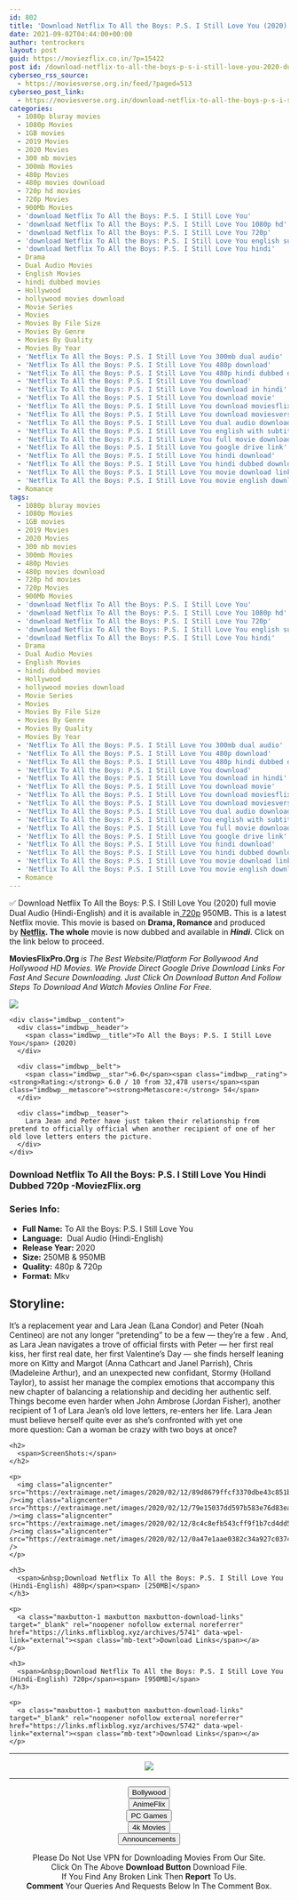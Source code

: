 ```yaml
---
id: 802
title: 'Download Netflix To All the Boys: P.S. I Still Love You (2020) Dual Audio {English-Hindi} || 480p [250MB] || 720p [950MB]'
date: 2021-09-02T04:44:00+00:00
author: tentrockers
layout: post
guid: https://moviezflix.co.in/?p=15422
post id: /download-netflix-to-all-the-boys-p-s-i-still-love-you-2020-dual-audio-english-hindi-480p-250mb-720p-950mb/
cyberseo_rss_source:
  - https://moviesverse.org.in/feed/?paged=513
cyberseo_post_link:
  - https://moviesverse.org.in/download-netflix-to-all-the-boys-p-s-i-still-love-you-2020-dual-audio-english-hindi-480p-720p/
categories:
  - 1080p bluray movies
  - 1080p Movies
  - 1GB movies
  - 2019 Movies
  - 2020 Movies
  - 300 mb movies
  - 300mb Movies
  - 480p Movies
  - 480p movies download
  - 720p hd movies
  - 720p Movies
  - 900Mb Movies
  - 'download Netflix To All the Boys: P.S. I Still Love You'
  - 'download Netflix To All the Boys: P.S. I Still Love You 1080p hd'
  - 'download Netflix To All the Boys: P.S. I Still Love You 720p'
  - 'download Netflix To All the Boys: P.S. I Still Love You english subtitles'
  - 'download Netflix To All the Boys: P.S. I Still Love You hindi'
  - Drama
  - Dual Audio Movies
  - English Movies
  - hindi dubbed movies
  - Hollywood
  - hollywood movies download
  - Movie Series
  - Movies
  - Movies By File Size
  - Movies By Genre
  - Movies By Quality
  - Movies By Year
  - 'Netflix To All the Boys: P.S. I Still Love You 300mb dual audio'
  - 'Netflix To All the Boys: P.S. I Still Love You 480p download'
  - 'Netflix To All the Boys: P.S. I Still Love You 480p hindi dubbed download'
  - 'Netflix To All the Boys: P.S. I Still Love You download'
  - 'Netflix To All the Boys: P.S. I Still Love You download in hindi'
  - 'Netflix To All the Boys: P.S. I Still Love You download movie'
  - 'Netflix To All the Boys: P.S. I Still Love You download moviesflix'
  - 'Netflix To All the Boys: P.S. I Still Love You download moviesverse'
  - 'Netflix To All the Boys: P.S. I Still Love You dual audio download'
  - 'Netflix To All the Boys: P.S. I Still Love You english with subtitles download'
  - 'Netflix To All the Boys: P.S. I Still Love You full movie download'
  - 'Netflix To All the Boys: P.S. I Still Love You google drive link'
  - 'Netflix To All the Boys: P.S. I Still Love You hindi download'
  - 'Netflix To All the Boys: P.S. I Still Love You hindi dubbed download'
  - 'Netflix To All the Boys: P.S. I Still Love You movie download link'
  - 'Netflix To All the Boys: P.S. I Still Love You movie english download'
  - Romance
tags:
  - 1080p bluray movies
  - 1080p Movies
  - 1GB movies
  - 2019 Movies
  - 2020 Movies
  - 300 mb movies
  - 300mb Movies
  - 480p Movies
  - 480p movies download
  - 720p hd movies
  - 720p Movies
  - 900Mb Movies
  - 'download Netflix To All the Boys: P.S. I Still Love You'
  - 'download Netflix To All the Boys: P.S. I Still Love You 1080p hd'
  - 'download Netflix To All the Boys: P.S. I Still Love You 720p'
  - 'download Netflix To All the Boys: P.S. I Still Love You english subtitles'
  - 'download Netflix To All the Boys: P.S. I Still Love You hindi'
  - Drama
  - Dual Audio Movies
  - English Movies
  - hindi dubbed movies
  - Hollywood
  - hollywood movies download
  - Movie Series
  - Movies
  - Movies By File Size
  - Movies By Genre
  - Movies By Quality
  - Movies By Year
  - 'Netflix To All the Boys: P.S. I Still Love You 300mb dual audio'
  - 'Netflix To All the Boys: P.S. I Still Love You 480p download'
  - 'Netflix To All the Boys: P.S. I Still Love You 480p hindi dubbed download'
  - 'Netflix To All the Boys: P.S. I Still Love You download'
  - 'Netflix To All the Boys: P.S. I Still Love You download in hindi'
  - 'Netflix To All the Boys: P.S. I Still Love You download movie'
  - 'Netflix To All the Boys: P.S. I Still Love You download moviesflix'
  - 'Netflix To All the Boys: P.S. I Still Love You download moviesverse'
  - 'Netflix To All the Boys: P.S. I Still Love You dual audio download'
  - 'Netflix To All the Boys: P.S. I Still Love You english with subtitles download'
  - 'Netflix To All the Boys: P.S. I Still Love You full movie download'
  - 'Netflix To All the Boys: P.S. I Still Love You google drive link'
  - 'Netflix To All the Boys: P.S. I Still Love You hindi download'
  - 'Netflix To All the Boys: P.S. I Still Love You hindi dubbed download'
  - 'Netflix To All the Boys: P.S. I Still Love You movie download link'
  - 'Netflix To All the Boys: P.S. I Still Love You movie english download'
  - Romance
---
```

<div class="thecontent clearfix">
  <p>
    ✅ Download Netflix To All the Boys: P.S. I Still Love You (2020) full movie Dual Audio (Hindi-English) and it is available in<a href="https://moviesverse.org.in/720p-movies/" data-wpel-link="internal">&nbsp;720p</a> 950MB<strong>.</strong> This is a latest Netflix movie. This movie is based on <strong>Drama, Romance </strong>and produced by&nbsp;<strong><a href="https://moviesverse.org.in/category/web-series/tv-shows-by-network/netflix/" data-wpel-link="internal">Netflix</a>. The whole</strong> movie is now dubbed and available in <span><em><strong>Hindi</strong></em></span>. Click on the link below to proceed.
  </p>
  
  <p>
    <strong>MoviesFlixPro.Org&nbsp;</strong><em>is The Best Website/Platform For Bollywood And Hollywood HD Movies. We Provide Direct Google Drive Download Links For Fast And Secure Downloading. Just Click On Download Button And Follow Steps To Download And Watch Movies Online For Free.</em>
  </p>
  
  <div class="imdbwp imdbwp--movie dark">
    <div class="imdbwp__thumb">
      <a class="imdbwp__link" target="_blank" title="To All the Boys: P.S. I Still Love You" href="https://www.imdb.com/title/tt9354842/" rel="nofollow external noopener noreferrer" data-wpel-link="external"><img class="imdbwp__img" src="https://m.media-amazon.com/images/M/MV5BZjMwNDQ4NzMtOThmZi00NmMyLThkMWItMTA3MTg2YjdiZDRmXkEyXkFqcGdeQXVyMTMxODk2OTU@._V1_SX300.jpg" /></a>
    </div>
    
    <div class="imdbwp__content">
      <div class="imdbwp__header">
        <span class="imdbwp__title">To All the Boys: P.S. I Still Love You</span> (2020)
      </div>
      
      <div class="imdbwp__belt">
        <span class="imdbwp__star">6.0</span><span class="imdbwp__rating"><strong>Rating:</strong> 6.0 / 10 from 32,478 users</span><span class="imdbwp__metascore"><strong>Metascore:</strong> 54</span>
      </div>
      
      <div class="imdbwp__teaser">
        Lara Jean and Peter have just taken their relationship from pretend to officially official when another recipient of one of her old love letters enters the picture.
      </div>
    </div>
  </div>
  
  <h3>
    Download Netflix To All the Boys: P.S. I Still Love You Hindi Dubbed 720p -MoviezFlix.org
  </h3>
  
  <h3>
    <span>Series Info:&nbsp;</span>
  </h3>
  
  <ul>
    <li>
      <strong>Full Name:</strong> To All the Boys: P.S. I Still Love You
    </li>
    <li>
      <strong>Language:</strong>&nbsp; Dual Audio (Hindi-English)
    </li>
    <li>
      <strong>Release Year:&nbsp;</strong>2020
    </li>
    <li>
      <strong>Size:</strong> 250MB & 950MB
    </li>
    <li>
      <strong>Quality:</strong> 480p & 720p
    </li>
    <li>
      <strong>Format:</strong> Mkv
    </li>
  </ul>
  
  <h2>
    <span>Storyline:</span>
  </h2>
  
  <div class="inline canwrap">
    <p>
      It’s&nbsp;<span class="rcolor1" data-name="a new|a replacement|a brand new">a replacement&nbsp;</span>year and Lara Jean (Lana Condor) and Peter (Noah Centineo)&nbsp;<span class="rcolor2" data-name="are no|are not any|aren't any">are not any&nbsp;</span>longer “pretending” to be&nbsp;<span class="rcolor3" data-name="a couple|a few|one or two|a handful|some">a few&nbsp;</span>—&nbsp;<span class="rcolor4" data-name="they are|they're">they’re&nbsp;</span><span class="rcolor5" data-name="a couple|a few|one or two|a handful|some">a few&nbsp;</span>. And, as Lara Jean navigates a trove of official firsts with Peter — her first real kiss, her first real date, her first Valentine’s Day — she finds herself leaning more on Kitty and Margot (Anna Cathcart and Janel Parrish), Chris (Madeleine Arthur), and an unexpected new confidant, Stormy (Holland Taylor),&nbsp;<span class="rcolor6" data-name="to help|to assist">to assist&nbsp;</span>her manage the complex emotions that&nbsp;<span class="rcolor1" data-name="come with|accompany|escort|go with|go together with|go along with|associate with|keep company with">accompany&nbsp;</span>this new chapter of balancing a relationship and&nbsp;<span class="rcolor2" data-name="figuring out|deciding|determining|working out">deciding&nbsp;</span>her authentic self. Things become even&nbsp;<span class="rcolor3" data-name="more difficult|harder|tougher">harder&nbsp;</span>when John Ambrose (Jordan Fisher), another recipient&nbsp;<span class="rcolor4" data-name="of one|of 1">of 1&nbsp;</span>of Lara Jean’s old love letters, re-enters her life. Lara Jean must&nbsp;<span class="rcolor5" data-name="rely on|believe|consider|think about|suppose|deem|trust|admit|accept|have confidence|have faith in|place confidence in">believe&nbsp;</span>herself&nbsp;<span class="rcolor6" data-name="more than|quite|over">quite&nbsp;</span>ever as she’s confronted with&nbsp;<span class="rcolor1" data-name="yet another|yet one more|one more">yet one more&nbsp;</span>question: Can&nbsp;<span class="rcolor2" data-name="a girl|a woman|a lady">a woman&nbsp;</span>be&nbsp;<span class="rcolor3" data-name="in love|crazy|dotty|gaga|enamored|infatuated|smitten|soft on|taken with|loving">crazy&nbsp;</span>with two boys at once?
    </p>
    
    <h2>
      <span>ScreenShots:</span>
    </h2>
    
    <p>
      <img class="aligncenter" src="https://extraimage.net/images/2020/02/12/89d8679ffcf3370dbe43c851b218d4a2.jpg" /><img class="aligncenter" src="https://extraimage.net/images/2020/02/12/79e15037dd597b583e76d83ea118118e.jpg" /><img class="aligncenter" src="https://extraimage.net/images/2020/02/12/8c4c8efb543cff9f1b7cd4dd5db117e5.jpg" /><img class="aligncenter" src="https://extraimage.net/images/2020/02/12/0a47e1aae0382c34a927c03745c3fe6b.jpg" />
    </p>
    
    <h3>
      <span>&nbsp;Download Netflix To All the Boys: P.S. I Still Love You (Hindi-English) 480p</span><span> [250MB]</span>
    </h3>
    
    <p>
      <a class="maxbutton-1 maxbutton maxbutton-download-links" target="_blank" rel="noopener nofollow external noreferrer" href="https://links.mflixblog.xyz/archives/5741" data-wpel-link="external"><span class="mb-text">Download Links</span></a>
    </p>
    
    <h3>
      <span>&nbsp;Download Netflix To All the Boys: P.S. I Still Love You (Hindi-English) 720p</span><span> [950MB]</span>
    </h3>
    
    <p>
      <a class="maxbutton-1 maxbutton maxbutton-download-links" target="_blank" rel="noopener nofollow external noreferrer" href="https://links.mflixblog.xyz/archives/5742" data-wpel-link="external"><span class="mb-text">Download Links</span></a>
    </p>
  </div>
</div>

<center>
  </p> 
  
  <hr />
  
  <p>
    <a href="http://gdrivepro.xyz/join.php" data-wpel-link="external" target="_blank" rel="nofollow external noopener noreferrer"><img src="https://i.imgur.com/FhMdWdW.png" /></a>
  </p>
  
  <hr />
  
  <p>
    <a href="https://dogemovies.xyz" target="_blank" data-wpel-link="external" rel="nofollow external noopener noreferrer"><button class="button button5">Bollywood</button></a><br /> <a href="https://animeflix.in" target="_blank" data-wpel-link="external" rel="nofollow external noopener noreferrer"><button class="button button5">AnimeFlix</button></a><br /> <a href="https://gamesflix.net/" target="_blank" data-wpel-link="external" rel="nofollow external noopener noreferrer"><button class="button button5">PC Games</button></a><br /> <a href="https://uhdmovies.in" target="_blank" data-wpel-link="external" rel="nofollow external noopener noreferrer"><button class="button button5">4k Movies</button></a><br /> <a href="https://moviesverse.org.in/announcements/" target="_blank" data-wpel-link="internal" rel="noopener"><button class="button button5">Announcements</button></a>
  </p>
  
  <div class="alert alert-danger">
    Please Do Not Use VPN for Downloading Movies From Our Site.
  </div>
  
  <div class="alert alert-success">
    Click On The Above <strong>Download Button</strong> Download File.
  </div>
  
  <div class="alert alert-warning">
    If You Find Any Broken Link Then <strong>Report</strong> To Us.
  </div>
  
  <div class="alert alert-info">
    <strong>Comment</strong> Your Queries And Requests Below In The Comment Box.
  </div>
  
  <p>
    </center>
  </p>